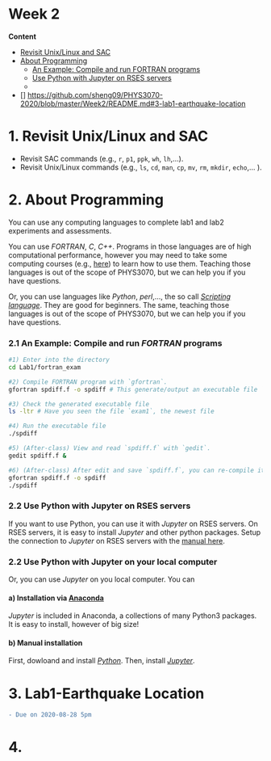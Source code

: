 Week 2
======

**Content**
- [Revisit Unix/Linux and SAC](https://github.com/sheng09/PHYS3070-2020/blob/master/Week2/README.md#1-revisit-unixlinux-and-sac)
- [About Programming](https://github.com/sheng09/PHYS3070-2020/blob/master/Week2/README.md#2-about-programming)
  - [An Example: Compile and run FORTRAN programs](https://github.com/sheng09/PHYS3070-2020/blob/master/Week2/README.md#21-an-example-compile-and-run-fortran-programs)
  - [Use Python with Jupyter on RSES servers](https://github.com/sheng09/PHYS3070-2020/blob/master/Week2/README.md#22-use-python-with-jupyter-on-rses-servers)
  - []()
- [] https://github.com/sheng09/PHYS3070-2020/blob/master/Week2/README.md#3-lab1-earthquake-location
# 1. Revisit Unix/Linux and SAC
- Revisit SAC commands (e.g., `r`, `p1`, `ppk`, `wh`, `lh`,...).
- Revisit Unix/Linux commands (e.g., `ls`, `cd`, `man`, `cp`, `mv`, `rm`, `mkdir`, `echo`,... ).

# 2. About Programming
You can use any computing languages to complete lab1 and lab2 experiments and assessments. 

You can use *FORTRAN*, *C*, *C++*. Programs in those languages are of high computational performance, however you may need to take some computing courses (e.g., [here](https://www.coursera.org/learn/c-for-everyone)) to learn how to use them. Teaching those languages is out of the scope of PHYS3070, but we can help you if you have questions.

Or, you can use languages like *Python*, *perl*,..., the so call [*Scripting language*](https://en.wikipedia.org/wiki/Scripting_language). They are good for beginners. The same, teaching those languages is out of the scope of PHYS3070, but we can help you if you have questions.

### 2.1 An Example: Compile and run *FORTRAN* programs
```bash
#1) Enter into the directory 
cd Lab1/fortran_exam

#2) Compile FORTRAN program with `gfortran`. 
gfortran spdiff.f -o spdiff # This generate/output an executable file `exam1`

#3) Check the generated executable file
ls -ltr # Have you seen the file `exam1`, the newest file

#4) Run the executable file
./spdiff

#5) (After-class) View and read `spdiff.f` with `gedit`.
gedit spdiff.f &

#6) (After-class) After edit and save `spdiff.f`, you can re-compile it and run it.
gfortran spdiff.f -o spdiff
./spdiff
```

### 2.2 Use Python with Jupyter on RSES servers
If you want to use Python, you can use it with *Jupyter* on RSES servers. On RSES servers, it is easy to install *Jupyter* and other python packages. Setup the connection to *Jupyter* on RSES servers with the [manual here](https://github.com/sheng09/PHYS3070-2020/blob/master/Week2/Connect-Jupyter.md#connect-to-remote-jupyter-server-from-your-computer).

### 2.2 Use Python with Jupyter on your local computer
Or, you can use *Jupyter* on you local computer. You can 

#### a) Installation via [Anaconda](https://www.anaconda.com/)
*Jupyter* is included in Anaconda, a collections of many Python3 packages. It is easy to install, however of big size!

#### b) Manual installation
First, dowloand and install [*Python*](https://www.python.org/downloads/). Then, install [*Jupyter*](https://jupyter.org/install).

# 3. Lab1-Earthquake Location

```diff
- Due on 2020-08-28 5pm
```
 

# 4. 
